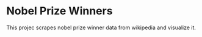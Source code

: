 # Nobel Prize Winners 

This projec scrapes nobel prize winner data from wikipedia and visualize it. 
